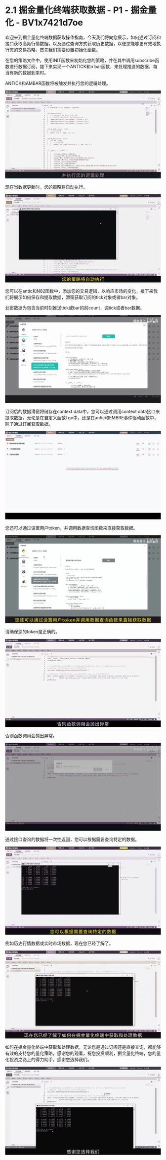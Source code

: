 # 2.1 掘金量化终端获取数据 - P1 - 掘金量化 - BV1x7421d7oe

欢迎来到掘金量化终端数据获取操作指南，今天我们将向您展示，如何通过订阅和接口获取高频行情数据，以及通过查询方式获取历史数据，以便您能够更有效地执行您的交易策略，首先我们需要设置初始化函数。

在您的策略文件中，使用INIT函数来初始化您的策略，并在其中调用subscribe函数进行数据订阅，接下来实现一个ANTICK和n bar函数，来处理推送的数据，每当有新的数据到来时。

ANTICK和AMBAR函数将被触发并执行您的逻辑处理。

![](img/f17fc8535f9a92685e895780534d546a_1.png)

现在当数据更新时，您的策略将自动执行。

![](img/f17fc8535f9a92685e895780534d546a_3.png)

您可以在antic和N82函数中，添加您的交易逻辑，以响应市场的变化，接下来我们将展示如何保存和提取数据，滑窗获取订阅的tick对象或者bar对象。

划窗数据为包含当前时刻推送tick或bar的前count，调tick或者bar数据。

![](img/f17fc8535f9a92685e895780534d546a_5.png)

订阅后的数据滑窗将储存在context data中，您可以通过调用context data接口来提取数据，无论是在自定义函数l go中，还是在antic和EMBRE事件驱动函数中，除了通过订阅获取数据。



![](img/f17fc8535f9a92685e895780534d546a_7.png)

您还可以通过设置用户token，并调用数据查询函数来直接获取数据。

![](img/f17fc8535f9a92685e895780534d546a_9.png)

请确保您的token是正确的。

![](img/f17fc8535f9a92685e895780534d546a_11.png)

否则函数调用会抛出异常。

![](img/f17fc8535f9a92685e895780534d546a_13.png)

通过接口查询的数据将一次性返回，您可以根据需要查询特定的数据。

![](img/f17fc8535f9a92685e895780534d546a_15.png)

例如历史行情数据或实时市场数据，现在您已经了解了。

![](img/f17fc8535f9a92685e895780534d546a_17.png)

如何在掘金量化终端中获取和处理数据，无论您是通过订阅还是直接查询，都能够有效的支持您的量化策略，感谢您的观看，祝您投资顺利，掘金量化终端，您的量化投资之路上的得力助手，感谢您选择我们。



![](img/f17fc8535f9a92685e895780534d546a_19.png)